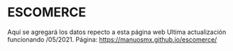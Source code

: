 # ESCOMERCE
Aquí se agregará los datos repecto a esta página web
Ultima actualización funcionando /05/2021. 
Página: https://manuosmx.github.io/escomerce/